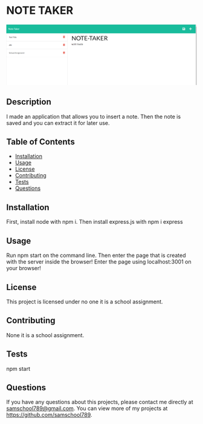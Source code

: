 # NOTE TAKER
 
  ![image](./images/project-image.png)
 
  ## Description 
  I made an application that allows you to insert a note.  Then the note is saved and you can extract it for later use.
  ## Table of Contents
  * [Installation](#installation)
  * [Usage](#usage)
  * [License](#license)
  * [Contributing](#contributing)
  * [Tests](#tests)
  * [Questions](#questions)
  
  ## Installation 
  First, install node with npm i. Then install express.js with npm i express
  ## Usage 
  Run npm start on the command line.  Then enter the page that is created with the server inside the browser! Enter the page using localhost:3001 on your browser!
  ## License 
  This project is licensed under no one it is a school assignment.
  ## Contributing 
  None it is a school assignment.
  ## Tests
  npm start
  ## Questions
  If you have any questions about this projects, please contact me directly at samschool789@gmail.com. You can view more of my projects at https://github.com/samschool789.
